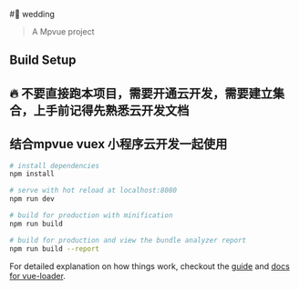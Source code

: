 #:checkered_flag:  wedding

> A Mpvue project

## Build Setup

## :fire: 不要直接跑本项目，需要开通云开发，需要建立集合，上手前记得先熟悉云开发文档
## 结合mpvue vuex 小程序云开发一起使用

``` bash
# install dependencies
npm install

# serve with hot reload at localhost:8080
npm run dev

# build for production with minification
npm run build

# build for production and view the bundle analyzer report
npm run build --report
```

For detailed explanation on how things work, checkout the [guide](http://vuejs-templates.github.io/webpack/) and [docs for vue-loader](http://vuejs.github.io/vue-loader).
